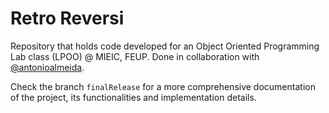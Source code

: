 # Retro Reversi

Repository that holds code developed for an Object Oriented Programming Lab class (LPOO) @ MIEIC, FEUP. Done in collaboration with [@antonioalmeida](https://github.com/antonioalmeida).

Check the branch ``finalRelease`` for a more comprehensive documentation of the project, its functionalities and implementation details.
